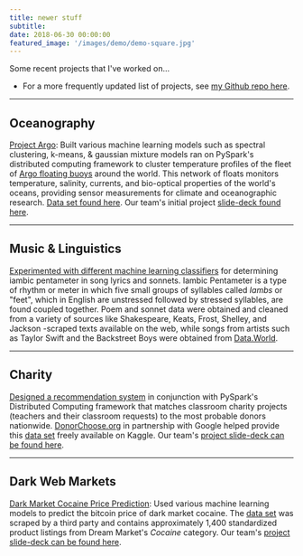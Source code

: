 ```yaml
---
title: newer stuff
subtitle: 
date: 2018-06-30 00:00:00
featured_image: '/images/demo/demo-square.jpg'
---
```


Some recent projects that I've worked on...

* For a more frequently updated list of projects, see [my Github repo here](https://github.com/mundyreimer).

---

## Oceanography

 [Project Argo](https://github.com/mundyreimer/argo_sensor_clustering):  Built various machine learning models such as spectral clustering, k-means, & gaussian mixture models ran on PySpark's distributed computing framework to cluster temperature profiles of the fleet of [Argo floating buoys](https://en.wikipedia.org/wiki/Argo_(oceanography)) around the world.  This network of floats monitors temperature, salinity, currents, and bio-optical properties of the world's oceans, providing sensor measurements for climate and oceanographic research.  [Data set found here](http://www.argo.ucsd.edu/Argo_data_and.html).  Our team's initial project [slide-deck found here](https://docs.google.com/presentation/d/1yQh4USQ-taN2zQ36ukN4ExVCNp2EwumFjSiDIEPRv0s/edit?usp=sharing).  

---

## Music & Linguistics

[Experimented with different machine learning classifiers](https://github.com/mundyreimer/iambic_songs) for determining iambic pentameter in song lyrics and sonnets.  Iambic Pentameter is a type of rhythm or meter in which five small groups of syllables called *Iambs* or "feet", which in English are unstressed followed by stressed syllables, are found coupled together.  Poem and sonnet data were obtained and cleaned from a variety of sources like Shakespeare, Keats, Frost, Shelley, and Jackson -scraped texts available on the web, while songs from artists such as Taylor Swift and the Backstreet Boys were obtained from [Data.World](https://data.world/).  

---

## Charity 

[Designed a recommendation system](https://github.com/mundyreimer/school_donations_project) in conjunction with PySpark's Distributed Computing framework that matches classroom charity projects (teachers and their classroom requests) to the most probable donors nationwide.  [DonorChoose.org](https://www.donorschoose.org/about) in partnership with Google helped provide this [data set](https://www.kaggle.com/donorschoose/io) freely available on Kaggle.  Our team's [project slide-deck can be found here](https://docs.google.com/presentation/d/1FJU4YzjeObEk91HBzrgQ4pBWyNjErIMun06r4PqKwWI/edit?usp=sharing).

---

## Dark Web Markets

[Dark Market Cocaine Price Prediction](https://github.com/mundyreimer/dark_market_ml): Used various machine learning models to predict the bitcoin price of dark market cocaine.  The [data set](https://www.kaggle.com/everling/cocaine-listings) was scraped by a third party and contains approximately 1,400 standardized product listings from Dream Market's *Cocaine* category.  Our team's [project slide-deck can be found here](https://docs.google.com/presentation/d/1adchsYpdnYrKG_umUR0ZynxtBRWPtUcGAgySLA2iRbA/edit?usp=sharing).

